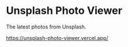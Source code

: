 # Unsplash Photo Viewer

The latest photos from Unsplash.

<https://unsplash-photo-viewer.vercel.app/>

